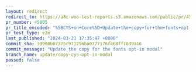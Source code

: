 ```yaml
---
layout: redirect
redirect_to: https://a8c-woo-test-reports.s3.amazonaws.com/public/pr/45805/e2e/index.html
pr_number: 45805
pr_title_encoded: "%5BCYS+on+Core%5D+Update+the+copy+for+the+fonts+opt-in+modal"
pr_test_type: e2e
last_published: "2024-03-21 17:35:47 +0000"
commit_sha: 39908b07375c971256ba0777176f468ff1b39a16
commit_message: "Update the copy for the fonts opt-in modal"
branch_name: update/copy-cys-opt-in-modal
passed: false
---
```

